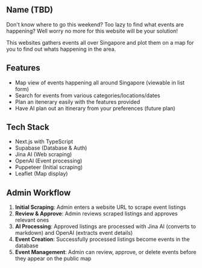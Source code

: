 ## Name (TBD)

Don't know where to go this weekend?
Too lazy to find what events are happening?
Well worry no more for this website will be your solution!

This websites gathers events all over Singapore and plot them on a map for you to find out whats happening in the area.

## Features
- Map view of events happening all around Singapore (viewable in list form)
- Search for events from various categories/locations/dates
- Plan an itenerary easily with the features provided
- Have AI plan out an itinerary from your preferences (future plan)
 
## Tech Stack
  - Next.js with TypeScript
  - Supabase (Database & Auth)
  - Jina AI (Web scraping)
  - OpenAI (Event processing)
  - Puppeteer (Initial scraping)
  - Leaflet (Map display)


## Admin Workflow

1. **Initial Scraping**: Admin enters a website URL to scrape event listings
2. **Review & Approve**: Admin reviews scraped listings and approves relevant ones
3. **AI Processing**: Approved listings are processed with Jina AI (converts to markdown) and OpenAI (extracts event details)
4. **Event Creation**: Successfully processed listings become events in the database
5. **Event Management**: Admin can review, approve, or delete events before they appear on the public map
